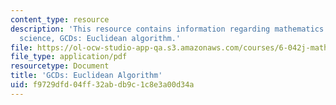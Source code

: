 ```yaml
---
content_type: resource
description: 'This resource contains information regarding mathematics for computer
  science, GCDs: Euclidean algorithm.'
file: https://ol-ocw-studio-app-qa.s3.amazonaws.com/courses/6-042j-mathematics-for-computer-science-spring-2015/f9729dfd04ff32abdb9c1c8e3a00d34a_MIT6_042JS15_EuclidnAlgori.pdf
file_type: application/pdf
resourcetype: Document
title: 'GCDs: Euclidean Algorithm'
uid: f9729dfd-04ff-32ab-db9c-1c8e3a00d34a
---
```

